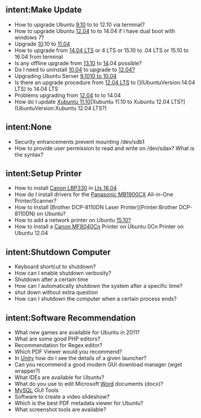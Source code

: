 ## intent:Make Update
- How to upgrade Ubuntu [9.10](UbuntuVersion) to [](UbuntuVersion:12.10) to 12.10 via terminal?
- How to upgrade Ubuntu [12.04](UbuntuVersion) to [](UbuntuVersion:14.04) to 14.04 if I have dual boot with windows 7?
- Upgrade [10](UbuntuVersion:10.10).10 to [11.04](UbuntuVersion)
- How to upgrade from [14.04 LTS](UbuntuVersion) or [](UbuntuVersion:15.10)4 LTS or 15.10 to [](UbuntuVersion:16.04).04 LTS or 15.10 to 16.04 from terminal
- Is any offline upgrade from [13.10](UbuntuVersion) to [14](UbuntuVersion:14.04).04 possible?
- Do I need to uninstall [10.04](UbuntuVersion) to upgrade to [12.04?](UbuntuVersion:12.04)
- Upgrading Ubuntu Server [9.10](UbuntuVersion)[10 to 10.04](UbuntuVersion:10.04)
- Is there an upgrade procedure from [12.04 LTS](UbuntuVersion) to [](UbuntuVersion:14.04 LTS) to 14.04 LTS
- Problems upgrading from [12.04](UbuntuVersion) to [](UbuntuVersion:14.04) to 14.04
- How do I update [Xubuntu 11.10](UbuntuVersion)[Xubuntu 11.10 to Xubuntu 12.04 LTS?](UbuntuVersion:Xubuntu 12.04 LTS?)

## intent:None
- Security enhancements prevent mounting /dev/sdb1
- How to provide user permission to read and write on /dev/sdax? What is the syntax?

## intent:Setup Printer
- How to install [Canon LBP330](Printer) in [Lts 16.04](UbuntuVersion)
- How do I install drivers for the [Panasonic MB1900CX](Printer) All-in-One Printer/Scanner?
- How to Install [Brother DCP-8110DN Laser Printer](Printer:Brother DCP-8110DN) on Ubuntu?
- How to add a network printer on Ubuntu [15.10?](UbuntuVersion:15.10)
- How to Install a [Canon MF8040Cn](Printer) Printer on Ubuntu [](UbuntuVersion:12.04)0Cn Printer on Ubuntu 12.04

## intent:Shutdown Computer
- Keyboard shortcut to shutdown?
- How can I enable shutdown verbosity?
- Shutdown after a certain time
- How can I automatically shutdown the system after a specific time?
- shut down without extra question
- How can I shutdown the computer when a certain process ends?

## intent:Software Recommendation
- What new games are available for Ubuntu in 2011?
- What are some good PHP editors?
- Recommendation for Regex editor?
- Which PDF Viewer would you recommend?
- In [Unity](SoftwareName) how do I see the details of a given launcher?
- Can you recommend a good modern GUI download manager (wget wrapper?)
- What IDEs are available for Ubuntu?
- What do you use to edit Microsoft [Word](SoftwareName) documents (docx)?
- [MySQL](SoftwareName) GUI Tools
- Software to create a video slideshow?
- Which is the best PDF metadata viewer for Ubuntu?
- What screenshot tools are available?
